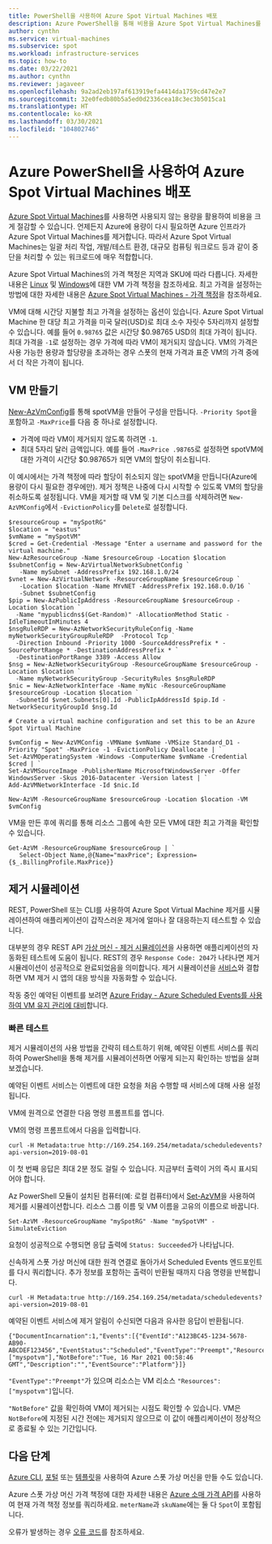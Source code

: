 ```yaml
---
title: PowerShell을 사용하여 Azure Spot Virtual Machines 배포
description: Azure PowerShell을 통해 비용을 Azure Spot Virtual Machines를 배포하여 비용을 절감하는 방법을 알아봅니다.
author: cynthn
ms.service: virtual-machines
ms.subservice: spot
ms.workload: infrastructure-services
ms.topic: how-to
ms.date: 03/22/2021
ms.author: cynthn
ms.reviewer: jagaveer
ms.openlocfilehash: 9a2ad2eb197af613919efa4414da1759cd47e2e7
ms.sourcegitcommit: 32e0fedb80b5a5ed0d2336cea18c3ec3b5015ca1
ms.translationtype: HT
ms.contentlocale: ko-KR
ms.lasthandoff: 03/30/2021
ms.locfileid: "104802746"
---
```

# <a name="deploy-azure-spot-virtual-machines-using-azure-powershell"></a>Azure PowerShell을 사용하여 Azure Spot Virtual Machines 배포


[Azure Spot Virtual Machines](../spot-vms.md)를 사용하면 사용되지 않는 용량을 활용하여 비용을 크게 절감할 수 있습니다. 언제든지 Azure에 용량이 다시 필요하면 Azure 인프라가 Azure Spot Virtual Machines를 제거합니다. 따라서 Azure Spot Virtual Machines는 일괄 처리 작업, 개발/테스트 환경, 대규모 컴퓨팅 워크로드 등과 같이 중단을 처리할 수 있는 워크로드에 매우 적합합니다.

Azure Spot Virtual Machines의 가격 책정은 지역과 SKU에 따라 다릅니다. 자세한 내용은 [Linux](https://azure.microsoft.com/pricing/details/virtual-machines/linux/) 및 [Windows](https://azure.microsoft.com/pricing/details/virtual-machines/windows/)에 대한 VM 가격 책정을 참조하세요. 최고 가격을 설정하는 방법에 대한 자세한 내용은 [Azure Spot Virtual Machines - 가격 책정](../spot-vms.md#pricing)을 참조하세요.

VM에 대해 시간당 지불할 최고 가격을 설정하는 옵션이 있습니다. Azure Spot Virtual Machine 한 대당 최고 가격을 미국 달러(USD)로 최대 소수 자릿수 5자리까지 설정할 수 있습니다. 예를 들어 `0.98765` 값은 시간당 $0.98765 USD의 최대 가격이 됩니다. 최대 가격을 `-1`로 설정하는 경우 가격에 따라 VM이 제거되지 않습니다. VM의 가격은 사용 가능한 용량과 할당량을 초과하는 경우 스폿의 현재 가격과 표준 VM의 가격 중에서 더 작은 가격이 됩니다.


## <a name="create-the-vm"></a>VM 만들기

[New-AzVmConfig](/powershell/module/az.compute/new-azvmconfig)를 통해 spotVM을 만들어 구성을 만듭니다. `-Priority Spot`을 포함하고 `-MaxPrice`를 다음 중 하나로 설정합니다.
- 가격에 따라 VM이 제거되지 않도록 하려면 `-1`.
- 최대 5자리 달러 금액입니다. 예를 들어 `-MaxPrice .98765`로 설정하면 spotVM에 대한 가격이 시간당 $0.98765가 되면 VM의 할당이 취소됩니다.


이 예시에서는 가격 책정에 따라 할당이 취소되지 않는 spotVM을 만듭니다(Azure에 용량이 다시 필요한 경우에만). 제거 정책은 나중에 다시 시작할 수 있도록 VM의 할당을 취소하도록 설정됩니다. VM을 제거할 때 VM 및 기본 디스크를 삭제하려면 `New-AzVMConfig`에서 `-EvictionPolicy`를 `Delete`로 설정합니다.


```azurepowershell-interactive
$resourceGroup = "mySpotRG"
$location = "eastus"
$vmName = "mySpotVM"
$cred = Get-Credential -Message "Enter a username and password for the virtual machine."
New-AzResourceGroup -Name $resourceGroup -Location $location
$subnetConfig = New-AzVirtualNetworkSubnetConfig `
   -Name mySubnet -AddressPrefix 192.168.1.0/24
$vnet = New-AzVirtualNetwork -ResourceGroupName $resourceGroup `
   -Location $location -Name MYvNET -AddressPrefix 192.168.0.0/16 `
   -Subnet $subnetConfig
$pip = New-AzPublicIpAddress -ResourceGroupName $resourceGroup -Location $location `
  -Name "mypublicdns$(Get-Random)" -AllocationMethod Static -IdleTimeoutInMinutes 4
$nsgRuleRDP = New-AzNetworkSecurityRuleConfig -Name myNetworkSecurityGroupRuleRDP  -Protocol Tcp `
  -Direction Inbound -Priority 1000 -SourceAddressPrefix * -SourcePortRange * -DestinationAddressPrefix * `
  -DestinationPortRange 3389 -Access Allow
$nsg = New-AzNetworkSecurityGroup -ResourceGroupName $resourceGroup -Location $location `
  -Name myNetworkSecurityGroup -SecurityRules $nsgRuleRDP
$nic = New-AzNetworkInterface -Name myNic -ResourceGroupName $resourceGroup -Location $location `
  -SubnetId $vnet.Subnets[0].Id -PublicIpAddressId $pip.Id -NetworkSecurityGroupId $nsg.Id

# Create a virtual machine configuration and set this to be an Azure Spot Virtual Machine

$vmConfig = New-AzVMConfig -VMName $vmName -VMSize Standard_D1 -Priority "Spot" -MaxPrice -1 -EvictionPolicy Deallocate | `
Set-AzVMOperatingSystem -Windows -ComputerName $vmName -Credential $cred | `
Set-AzVMSourceImage -PublisherName MicrosoftWindowsServer -Offer WindowsServer -Skus 2016-Datacenter -Version latest | `
Add-AzVMNetworkInterface -Id $nic.Id

New-AzVM -ResourceGroupName $resourceGroup -Location $location -VM $vmConfig
```

VM을 만든 후에 쿼리를 통해 리소스 그룹에 속한 모든 VM에 대한 최고 가격을 확인할 수 있습니다.

```azurepowershell-interactive
Get-AzVM -ResourceGroupName $resourceGroup | `
   Select-Object Name,@{Name="maxPrice"; Expression={$_.BillingProfile.MaxPrice}}
```

## <a name="simulate-an-eviction"></a>제거 시뮬레이션

REST, PowerShell 또는 CLI를 사용하여 Azure Spot Virtual Machine 제거를 시뮬레이션하여 애플리케이션이 갑작스러운 제거에 얼마나 잘 대응하는지 테스트할 수 있습니다.

대부분의 경우 REST API [가상 머신 - 제거 시뮬레이션](/rest/api/compute/virtualmachines/simulateeviction)을 사용하면 애플리케이션의 자동화된 테스트에 도움이 됩니다. REST의 경우 `Response Code: 204`가 나타나면 제거 시뮬레이션이 성공적으로 완료되었음을 의미합니다. 제거 시뮬레이션을 [ 서비스](scheduled-events.md)와 결합하면 VM 제거 시 앱의 대응 방식을 자동화할 수 있습니다.

작동 중인 예약된 이벤트를 보려면 [Azure Friday - Azure Scheduled Events를 사용하여 VM 유지 관리에 대비](https://channel9.msdn.com/Shows/Azure-Friday/Using-Azure-Scheduled-Events-to-Prepare-for-VM-Maintenance)합니다.


### <a name="quick-test"></a>빠른 테스트

제거 시뮬레이션의 사용 방법을 간략히 테스트하기 위해, 예약된 이벤트 서비스를 쿼리하여 PowerShell을 통해 제거를 시뮬레이션하면 어떻게 되는지 확인하는 방법을 살펴보겠습니다.

예약된 이벤트 서비스는 이벤트에 대한 요청을 처음 수행할 때 서비스에 대해 사용 설정됩니다. 

VM에 원격으로 연결한 다음 명령 프롬프트를 엽니다. 

VM의 명령 프롬프트에서 다음을 입력합니다.

```
curl -H Metadata:true http://169.254.169.254/metadata/scheduledevents?api-version=2019-08-01
```

이 첫 번째 응답은 최대 2분 정도 걸릴 수 있습니다. 지금부터 출력이 거의 즉시 표시되어야 합니다.

Az PowerShell 모듈이 설치된 컴퓨터(예: 로컬 컴퓨터)에서 [Set-AzVM](https://docs.microsoft.com/powershell/module/az.compute/set-azvm)을 사용하여 제거를 시뮬레이션합니다. 리소스 그룹 이름 및 VM 이름을 고유의 이름으로 바꿉니다. 

```azurepowershell-interactive
Set-AzVM -ResourceGroupName "mySpotRG" -Name "mySpotVM" -SimulateEviction
```

요청이 성공적으로 수행되면 응답 출력에 `Status: Succeeded`가 나타납니다.

신속하게 스폿 가상 머신에 대한 원격 연결로 돌아가서 Scheduled Events 엔드포인트를 다시 쿼리합니다. 추가 정보를 포함하는 출력이 반환될 때까지 다음 명령을 반복합니다.

```
curl -H Metadata:true http://169.254.169.254/metadata/scheduledevents?api-version=2019-08-01
```

예약된 이벤트 서비스에 제거 알림이 수신되면 다음과 유사한 응답이 반환됩니다.

```output
{"DocumentIncarnation":1,"Events":[{"EventId":"A123BC45-1234-5678-AB90-ABCDEF123456","EventStatus":"Scheduled","EventType":"Preempt","ResourceType":"VirtualMachine","Resources":["myspotvm"],"NotBefore":"Tue, 16 Mar 2021 00:58:46 GMT","Description":"","EventSource":"Platform"}]}
```

`"EventType":"Preempt"`가 있으며 리소스는 VM 리소스 `"Resources":["myspotvm"]`입니다. 

`"NotBefore"` 값을 확인하여 VM이 제거되는 시점도 확인할 수 있습니다. VM은 `NotBefore`에 지정된 시간 전에는 제거되지 않으므로 이 값이 애플리케이션이 정상적으로 종료될 수 있는 기간입니다.


## <a name="next-steps"></a>다음 단계

[Azure CLI](../linux/spot-cli.md), [포털](../spot-portal.md) 또는 [템플릿](../linux/spot-template.md)을 사용하여 Azure 스폿 가상 머신을 만들 수도 있습니다.

Azure 스폿 가상 머신 가격 책정에 대한 자세한 내용은 [Azure 소매 가격 API](/rest/api/cost-management/retail-prices/azure-retail-prices)를 사용하여 현재 가격 책정 정보를 쿼리하세요. `meterName`과 `skuName`에는 둘 다 `Spot`이 포함됩니다.

오류가 발생하는 경우 [오류 코드](../error-codes-spot.md)를 참조하세요.
